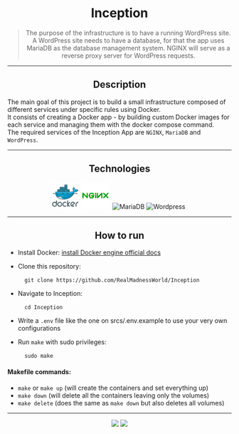 <div align=center>
  <h1>
    Inception
  </h1>
	
> The purpose of the infrastructure is to have a running WordPress site. A WordPress site needs to have a database, for that the app uses MariaDB
> as the database management system. NGINX will serve as a reverse proxy server for WordPress requests.
</div>

---

<div align=center>
  <h2>
    Description
  </h2>
</div>

The main goal of this project is to build a small infrastructure composed of different services under specific rules using Docker.<br>
It consists of creating a Docker app - by building custom Docker images for each service and managing them with the docker compose command.<br>
The required services of the Inception App are `NGINX`, `MariaDB` and `WordPress`.

---

<div align=center>
  <h2>
    Technologies
  </h2>

<img src="https://github.com/devicons/devicon/blob/master/icons/docker/docker-original-wordmark.svg" title="Docker" alt="Docker" width="60" height="60"/>&nbsp;
<img src="https://github.com/devicons/devicon/blob/master/icons/nginx/nginx-original.svg" title="NGINX" alt="NGINX" width="60" height="60"/>&nbsp;
<img src="https://www.vectorlogo.zone/logos/mariadb/mariadb-icon.svg" title="MariaDB" alt="MariaDB" width="60" height="60"/>
<img src="https://github.com/RealMadnessWorld/Inception/assets/76601093/9cffa414-fb85-4781-814b-5cd5681c02fc" title="Wordpress" alt="Wordpress" width="60" height="60"/>&nbsp;
</div>

---

<div align=center>
  <h2>
	How to run
  </h2>
</div>

- Install Docker: [install Docker engine official docs](https://docs.docker.com/engine/install/)  
- Clone this repository:

    	git clone https://github.com/RealMadnessWorld/Inception
- Navigate to Inception: 

		cd Inception
- Write a `.env` file like the one on srcs/.env.example to use your very own configurations  
- Run `make` with sudo privileges:

  		sudo make
<h4>
  Makefile commands:
</h4>

  - ```make``` or ```make up``` (will create the containers and set everything up)
  - ```make down``` (will delete all the containers leaving only the volumes)
  - ```make delete``` (does the same as ```make down``` but also deletes all volumes)

---

<div align="center">
	<img src="https://user-images.githubusercontent.com/76601093/193692098-d4b16956-1dab-40b8-9aae-31b254efc5ee.jpg" width=340> <img src="https://github.com/RealMadnessWorld/Inception/assets/76601093/b9621474-0a34-4e08-be66-426ab97e8232">

</div>
